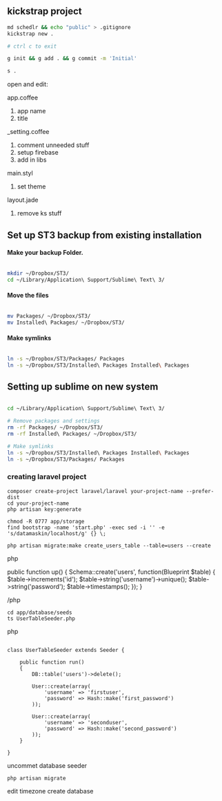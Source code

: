## kickstrap project

```bash
md schedlr && echo "public" > .gitignore
kickstrap new .

# ctrl c to exit

g init && g add . && g commit -m 'Initial'

s .
```

open and edit:

app.coffee
1. app name
2. title

_setting.coffee
1. comment unneeded stuff
2. setup firebase
3. add in libs

main.styl
1. set theme

layout.jade
1. remove ks stuff



## Set up ST3 backup from existing installation

#### Make your backup Folder.

```bash

mkdir ~/Dropbox/ST3/
cd ~/Library/Application\ Support/Sublime\ Text\ 3/

```

#### Move the files

```bash

mv Packages/ ~/Dropbox/ST3/
mv Installed\ Packages/ ~/Dropbox/ST3/

```

#### Make symlinks

```bash

ln -s ~/Dropbox/ST3/Packages/ Packages
ln -s ~/Dropbox/ST3/Installed\ Packages Installed\ Packages

```

## Setting up sublime on new system

```bash

cd ~/Library/Application\ Support/Sublime\ Text\ 3/

# Remove packages and settings
rm -rf Packages/ ~/Dropbox/ST3/
rm -rf Installed\ Packages/ ~/Dropbox/ST3/

# Make symlinks
ln -s ~/Dropbox/ST3/Installed\ Packages Installed\ Packages
ln -s ~/Dropbox/ST3/Packages/ Packages

```

### creating laravel project
```
composer create-project laravel/laravel your-project-name --prefer-dist
cd your-project-name
php artisan key:generate

chmod -R 0777 app/storage
find bootstrap -name 'start.php' -exec sed -i '' -e 's/datamaskin/localhost/g' {} \;

php artisan migrate:make create_users_table --table=users --create
```

php

public function up()
{
    Schema::create('users', function(Blueprint $table)
    {
        $table->increments('id');
        $table->string('username')->unique();
        $table->string('password');
        $table->timestamps();
    });
}

/php

```
cd app/database/seeds
ts UserTableSeeder.php
```

php

```
 
class UserTableSeeder extends Seeder {
 
    public function run()
    {
        DB::table('users')->delete();
 
        User::create(array(
            'username' => 'firstuser',
            'password' => Hash::make('first_password')
        ));
 
        User::create(array(
            'username' => 'seconduser',
            'password' => Hash::make('second_password')
        ));
    }
 
}

```

uncommet database seeder

```
php artisan migrate
```

edit timezone
create database